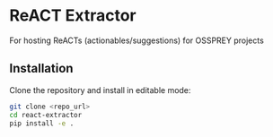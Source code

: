 # ReACT Extractor

For hosting ReACTs (actionables/suggestions) for OSSPREY projects

## Installation

Clone the repository and install in editable mode:

```bash
git clone <repo_url>
cd react-extractor
pip install -e .
